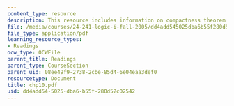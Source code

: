 ```yaml
---
content_type: resource
description: This resource includes information on compactness theorem.
file: /media/courses/24-241-logic-i-fall-2005/dd4add545025dba6b55f280d52c02542_chp10.pdf
file_type: application/pdf
learning_resource_types:
- Readings
ocw_type: OCWFile
parent_title: Readings
parent_type: CourseSection
parent_uid: 08ee49f9-2738-2cbe-85d4-6e04eaa3def0
resourcetype: Document
title: chp10.pdf
uid: dd4add54-5025-dba6-b55f-280d52c02542
---
```

